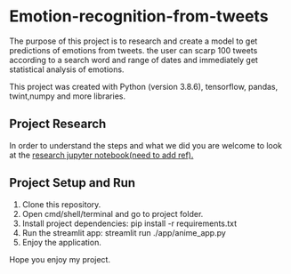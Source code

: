 # Emotion-recognition-from-tweets

The purpose of this project is to research and create a model to get predictions of emotions from tweets.
the user can scarp 100 tweets according to a search word and range of dates and immediately get statistical analysis of emotions. 

This project was created with Python (version 3.8.6), tensorflow, pandas, twint,numpy and more libraries.

## Project Research
In order to understand the steps and what we did you are welcome to look at the <a href="app.py" >research jupyter notebook(need to add ref).</a>

## Project Setup and Run
1. Clone this repository.
2. Open cmd/shell/terminal and go to project folder.
3. Install project dependencies: pip install -r requirements.txt
4. Run the streamlit app: streamlit run ./app/anime_app.py
5. Enjoy the application.

Hope you enjoy my project.
